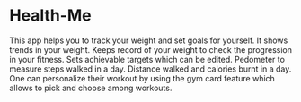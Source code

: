 # Health-Me
This app helps you to track your weight and set goals for yourself.
It shows trends in your weight.
Keeps record of your weight to check the progression in your fitness.
Sets achievable targets which can be edited.
Pedometer to measure steps walked in a day.
Distance walked and calories burnt in a day.
One can personalize their workout by using the gym card feature which allows to pick and choose among workouts.
